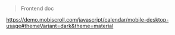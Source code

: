 > Frontend doc

https://demo.mobiscroll.com/javascript/calendar/mobile-desktop-usage#themeVariant=dark&theme=material